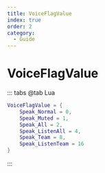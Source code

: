 ```yaml
---
title: VoiceFlagValue
index: true
order: 2
category:
  - Guide
---
```


# VoiceFlagValue
::: tabs
@tab Lua
```lua
VoiceFlagValue = {
    Speak_Normal = 0,
    Speak_Muted = 1,
    Speak_All = 2,
    Speak_ListenAll = 4,
    Speak_Team = 8,
    Speak_ListenTeam = 16
}
```
:::